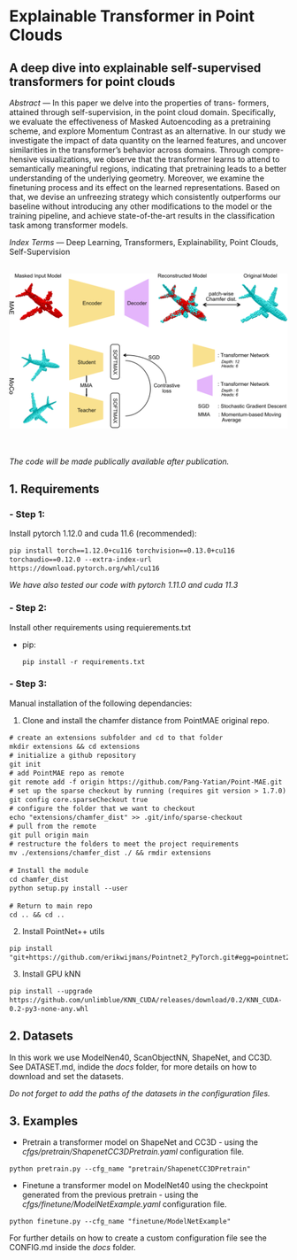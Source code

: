 # Explainable Transformer in Point Clouds
## A deep dive into explainable self-supervised transformers for point clouds

*Abstract* — In this paper we delve into the properties of trans-
formers, attained through self-supervision, in the point cloud
domain. Specifically, we evaluate the effectiveness of Masked
Autoencoding as a pretraining scheme, and explore Momentum
Contrast as an alternative. In our study we investigate the impact
of data quantity on the learned features, and uncover similarities
in the transformer’s behavior across domains. Through compre-
hensive visualizations, we observe that the transformer learns
to attend to semantically meaningful regions, indicating that
pretraining leads to a better understanding of the underlying
geometry. Moreover, we examine the finetuning process and its
effect on the learned representations. Based on that, we devise an
unfreezing strategy which consistently outperforms our baseline
without introducing any other modifications to the model or
the training pipeline, and achieve state-of-the-art results in the
classification task among transformer models.

*Index Terms* — Deep Learning, Transformers, Explainability,
Point Clouds, Self-Supervision
<br/><br/>
<div align="center">
    <img src = "./figures/pipelines.png", width = 666, aligh=center />
</div>
<br/><br/>

*The code will be made publically available after publication.*

## 1. Requirements

### - Step 1:

Install pytorch 1.12.0 and cuda 11.6 (recommended):
```
pip install torch==1.12.0+cu116 torchvision==0.13.0+cu116 torchaudio==0.12.0 --extra-index-url https://download.pytorch.org/whl/cu116
```
*We have also tested our code with pytorch 1.11.0 and cuda 11.3*

### - Step 2:

Install other requirements using requierements.txt

 - pip:

       pip install -r requirements.txt


### - Step 3:

Manual installation of the following dependancies:

1. Clone and install the chamfer distance from PointMAE original repo.
```
# create an extensions subfolder and cd to that folder
mkdir extensions && cd extensions
# initialize a github repository
git init
# add PointMAE repo as remote
git remote add -f origin https://github.com/Pang-Yatian/Point-MAE.git 
# set up the sparse checkout by running (requires git version > 1.7.0)
git config core.sparseCheckout true
# configure the folder that we want to checkout
echo "extensions/chamfer_dist" >> .git/info/sparse-checkout
# pull from the remote
git pull origin main
# restructure the folders to meet the project requirements
mv ./extensions/chamfer_dist ./ && rmdir extensions

# Install the module
cd chamfer_dist
python setup.py install --user

# Return to main repo 
cd .. && cd ..
```

2. Install PointNet++ utils

```
pip install "git+https://github.com/erikwijmans/Pointnet2_PyTorch.git#egg=pointnet2_ops&subdirectory=pointnet2_ops_lib"
```
3. Install GPU kNN
```
pip install --upgrade https://github.com/unlimblue/KNN_CUDA/releases/download/0.2/KNN_CUDA-0.2-py3-none-any.whl
```

## 2. Datasets
In this work we use ModelNen40, ScanObjectNN, ShapeNet, and CC3D. See DATASET.md, indide the *docs* folder, for more details on how to download and set the datasets. 

*Do not forget to add the paths of the datasets in the configuration files.*

## 3. Examples 

 - Pretrain a transformer model on ShapeNet and CC3D - using the *cfgs/pretrain/ShapenetCC3DPretrain.yaml* configuration file. 
 ```
python pretrain.py --cfg_name "pretrain/ShapenetCC3DPretrain"
 ```
 - Finetune a transformer model on ModelNet40 using the checkpoint generated from the previous pretrain - using the *cfgs/finetune/ModelNetExample.yaml* configuration file. 
 ```
 python finetune.py --cfg_name "finetune/ModelNetExample"
 ```

For further details on how to create a custom configuration file see the CONFIG.md inside the *docs* folder.

